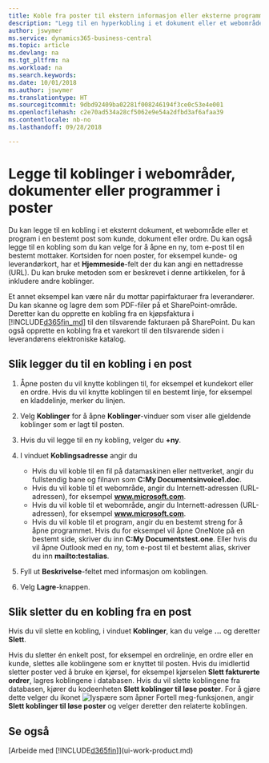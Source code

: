 ```yaml
---
title: Koble fra poster til ekstern informasjon eller eksterne programmer | Microsoft-dokumentasjon
description: "Legg til en hyperkobling i et dokument eller et webområde til en bestemt post, for eksempel en kunde eller et dokument."
author: jswymer
ms.service: dynamics365-business-central
ms.topic: article
ms.devlang: na
ms.tgt_pltfrm: na
ms.workload: na
ms.search.keywords: 
ms.date: 10/01/2018
ms.author: jswymer
ms.translationtype: HT
ms.sourcegitcommit: 9dbd92409ba02281f008246194f3ce0c53e4e001
ms.openlocfilehash: c2e70ad534a28cf5062e9e54a2dfbd3af6afaa39
ms.contentlocale: nb-no
ms.lasthandoff: 09/28/2018

---
```

# <a name="adding-links-to-websites-documents-or-programs-on-records"></a>Legge til koblinger i webområder, dokumenter eller programmer i poster
Du kan legge til en kobling i et eksternt dokument, et webområde eller et program i en bestemt post som kunde, dokument eller ordre. Du kan også legge til en kobling som du kan velge for å åpne en ny, tom e-post til en bestemt mottaker. Kortsiden for noen poster, for eksempel kunde- og leverandørkort, har et **Hjemmeside**-felt der du kan angi en nettadresse (URL). Du kan bruke metoden som er beskrevet i denne artikkelen, for å inkludere andre koblinger.

Et annet eksempel kan være når du mottar papirfakturaer fra leverandører. Du kan skanne og lagre dem som PDF-filer på et SharePoint-område. Deretter kan du opprette en kobling fra en kjøpsfaktura i [!INCLUDE[d365fin_md](includes/d365fin_md.md)] til den tilsvarende fakturaen på SharePoint. Du kan også opprette en kobling fra et varekort til den tilsvarende siden i leverandørens elektroniske katalog.

## <a name="to-add-a-link-on-a-record"></a>Slik legger du til en kobling i en post   

1.  Åpne posten du vil knytte koblingen til, for eksempel et kundekort eller en ordre. Hvis du vil knytte koblingen til en bestemt linje, for eksempel en kladdelinje, merker du linjen.  

2.  Velg **Koblinger** for å åpne **Koblinger**-vinduer som viser alle gjeldende koblinger som er lagt til posten.

3. Hvis du vil legge til en ny kobling, velger du **+ny**.

4.  I vinduet **Koblingsadresse** angir du

    -   Hvis du vil koble til en fil på datamaskinen eller nettverket, angir du fullstendig bane og filnavn som **C:My Documentsinvoice1.doc**.
    -   Hvis du vil koble til et webområde, angir du Internett-adressen (URL-adressen), for eksempel **www.microsoft.com**.
    -   Hvis du vil koble til et webområde, angir du Internett-adressen (URL-adressen), for eksempel **www.microsoft.com**.
    -   Hvis du vil koble til et program, angir du en bestemt streng for å åpne programmet. Hvis du for eksempel vil åpne OneNote på en bestemt side, skriver du inn **C:My Documentstest.one**. Eller hvis du vil åpne Outlook med en ny, tom e-post til et bestemt alias, skriver du inn **mailto:testalias**.  

5.  Fyll ut **Beskrivelse**-feltet med informasjon om koblingen.  

6.  Velg **Lagre**-knappen.  

## <a name="to-delete-a-link-from-a-record"></a>Slik sletter du en kobling fra en post  

Hvis du vil slette en kobling, i vinduet **Koblinger**, kan du velge **...** og deretter **Slett**.

Hvis du sletter én enkelt post, for eksempel en ordrelinje, en ordre eller en kunde, slettes alle koblingene som er knyttet til posten. Hvis du imidlertid sletter poster ved å bruke en kjørsel, for eksempel kjørselen **Slett fakturerte ordrer**, lagres koblingene i databasen. Hvis du vil slette koblingene fra databasen, kjører du kodeenheten **Slett koblinger til løse poster**. For å gjøre dette velger du ikonet ![lyspære som åpner Fortell meg-funksjonen](media/ui-search/search_small.png "Fortell hva du vil gjøre"), angir **Slett koblinger til løse poster** og velger deretter den relaterte koblingen.   

<!-- ### To run delete orphaned record links  

1.  Choose the ![Lightbulb that opens the Tell Me feature](media/ui-search/search_small.png "Tell me what you want to do") icon, enter **Data Deletion**, and then choose the related link.  

2.  In the **Data Deletion** window, choose **Tasks**, and then choose **Delete Orphaned Record Links**.  -->

## <a name="see-also"></a>Se også  
[Arbeide med [!INCLUDE[d365fin](includes/d365fin_md.md)]](ui-work-product.md)  

